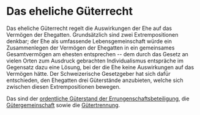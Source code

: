 # Das eheliche Güterrecht 
Das eheliche Güterrecht regelt die Auswirkungen der Ehe auf das Vermögen
der Ehegatten. Grundsätzlich sind zwei Extrempositionen denkbar; der Ehe
als umfassende Lebensgemeinschaft würde ein Zusammenlegen der Vermögen
der Ehegatten in ein gemeinsames Gesamtvermögen am ehesten entsprechen
-- dem durch das Gesetz an vielen Orten zum Ausdruck gebrachten
Individualismus entspräche im Gegensatz dazu eine Lösung, bei der die
Ehe keine Auswirkungen auf das Vermögen hätte. Der Schweizerische
Gesetzgeber hat sich dafür entschieden, den Ehegatten drei Güterstände
anzubieten, welche sich zwischen diesen Extrempositionen bewegen.

Das sind der 
[ordentliche Güterstand der Errungenschaftsbeteiligung](ordentlichre_gueterstand), 
die
[Gütergemeinschaft](guetermeinschaft) 
sowie die 
[Gütertrennung](guetertrennung).
